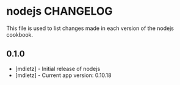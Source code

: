 nodejs CHANGELOG
================

This file is used to list changes made in each version of the nodejs cookbook.

0.1.0
-----
- [mdietz] - Initial release of nodejs
- [mdietz] - Current app version: 0.10.18
